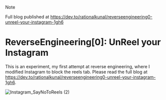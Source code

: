 > [!NOTE]
> Full blog published at https://dev.to/rationalkunal/reverseengineering0-unreel-your-instagram-1gh6

# ReverseEngineering[0]: UnReel your Instagram

This is an experiment, my first attempt at reverse engineering, where I modified Instagram to block the reels tab. Please read the full blog at https://dev.to/rationalkunal/reverseengineering0-unreel-your-instagram-1gh6.

![Instagram_SayNoToReels (2)](https://github.com/user-attachments/assets/01cb18de-48c0-4c28-80e5-8c727d8f7f1a)
